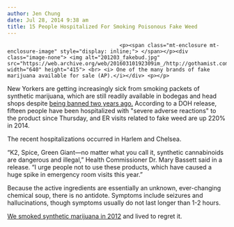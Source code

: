 ```yaml
---
author: Jen Chung
date: Jul 28, 2014 9:38 am
title: 15 People Hospitalized For Smoking Poisonous Fake Weed
---
```


	
										<p><span class="mt-enclosure mt-enclosure-image" style="display: inline;"> </span></p><div class="image-none"> <img alt="201203_fakebud.jpg" src="https://web.archive.org/web/20160310192309im_/http://gothamist.com/attachments/garth/201203_fakebud.jpg" width="640" height="415"> <br> <i> One of the many brands of fake marijuana available for sale (AP).</i></div> <p></p>

<p>New Yorkers are getting increasingly sick from smoking packets of synthetic marijuana, which are still readily available in bodegas and head shops despite <a href="https://web.archive.org/web/20160310192309/http://gothamist.com/2012/03/29/fake_weed_gets_banned_in_ny_stoners.php">being banned two years ago.</a> According to a DOH release, fifteen people have been hospitalized with &quot;severe adverse reactions&quot; to the product since Thursday, and ER visits related to fake weed are up 220% in 2014.</p>

<p>The recent hospitalizations occurred in Harlem and Chelsea.</p>

<p>&#x201C;K2, Spice, Green Giant&#x2014;no matter what you call it, synthetic cannabinoids are dangerous and illegal,&#x201D; Health Commissioner Dr. Mary Bassett said in a release. &#x201C;I urge people not to use these products, which have caused a huge spike in emergency room visits this year.&#x201D;</p>

<p>Because the active ingredients are essentially an unknown, ever-changing chemical soup, there is no antidote. Symptoms include seizures and hallucinations, though symptoms usually do not last longer than 1-2 hours. </p>

<p><a href="https://web.archive.org/web/20160310192309/http://gothamist.com/2012/03/30/fake_weed_taste_test.php">We smoked synthetic marijuana in 2012</a> and lived to regret it.</p>					
										
									
				